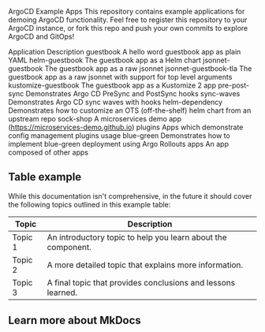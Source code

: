 ArgoCD Example Apps
This repository contains example applications for demoing ArgoCD functionality. Feel free to register this repository to your ArgoCD instance, or fork this repo and push your own commits to explore ArgoCD and GitOps!

Application	Description
guestbook	A hello word guestbook app as plain YAML
helm-guestbook	The guestbook app as a Helm chart
jsonnet-guestbook	The guestbook app as a raw jsonnet
jsonnet-guestbook-tla	The guestbook app as a raw jsonnet with support for top level arguments
kustomize-guestbook	The guestbook app as a Kustomize 2 app
pre-post-sync	Demonstrates Argo CD PreSync and PostSync hooks
sync-waves	Demonstrates Argo CD sync waves with hooks
helm-dependency	Demonstrates how to customize an OTS (off-the-shelf) helm chart from an upstream repo
sock-shop	A microservices demo app (https://microservices-demo.github.io)
plugins	Apps which demonstrate config management plugins usage
blue-green	Demonstrates how to implement blue-green deployment using Argo Rollouts
apps	An app composed of other apps
## Table example

While this documentation isn't comprehensive, in the future it should cover the following
topics outlined in this example table:

| Topic   | Description                                                  |
| ------- | ------------------------------------------------------------ |
| Topic 1 | An introductory topic to help you learn about the component. |
| Topic 2 | A more detailed topic that explains more information.        |
| Topic 3 | A final topic that provides conclusions and lessons learned. |

## Learn more about MkDocs
